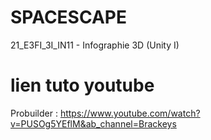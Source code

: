 # SPACESCAPE
 21_E3FI_3I_IN11 - Infographie 3D (Unity I)

# lien tuto youtube
Probuilder :
https://www.youtube.com/watch?v=PUSOg5YEflM&ab_channel=Brackeys